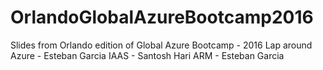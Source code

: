 # OrlandoGlobalAzureBootcamp2016
Slides from Orlando edition of Global Azure Bootcamp - 2016
Lap around Azure - Esteban Garcia
IAAS - Santosh Hari
ARM - Esteban Garcia
